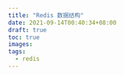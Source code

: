 ```yaml
---
title: "Redis 数据结构"
date: 2021-09-14T00:40:34+08:00
draft: true
toc: true
images:
tags: 
  - redis
---
```


